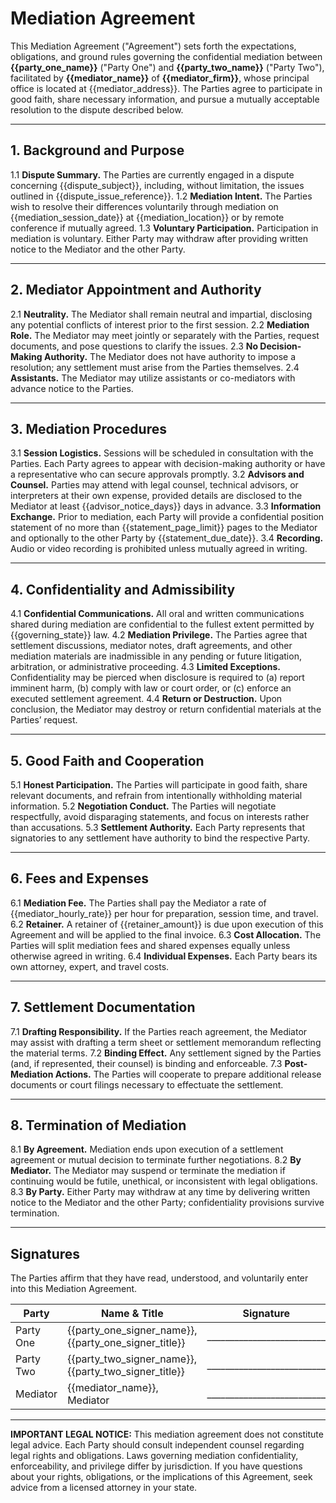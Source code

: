 ﻿# Mediation Agreement

This Mediation Agreement ("Agreement") sets forth the expectations, obligations, and ground rules governing the confidential mediation between **{{party_one_name}}** ("Party One") and **{{party_two_name}}** ("Party Two"), facilitated by **{{mediator_name}}** of **{{mediator_firm}}**, whose principal office is located at {{mediator_address}}. The Parties agree to participate in good faith, share necessary information, and pursue a mutually acceptable resolution to the dispute described below.

---

## 1. Background and Purpose

1.1 **Dispute Summary.** The Parties are currently engaged in a dispute concerning {{dispute_subject}}, including, without limitation, the issues outlined in {{dispute_issue_reference}}.
1.2 **Mediation Intent.** The Parties wish to resolve their differences voluntarily through mediation on {{mediation_session_date}} at {{mediation_location}} or by remote conference if mutually agreed.
1.3 **Voluntary Participation.** Participation in mediation is voluntary. Either Party may withdraw after providing written notice to the Mediator and the other Party.

---

## 2. Mediator Appointment and Authority

2.1 **Neutrality.** The Mediator shall remain neutral and impartial, disclosing any potential conflicts of interest prior to the first session.
2.2 **Mediation Role.** The Mediator may meet jointly or separately with the Parties, request documents, and pose questions to clarify the issues.
2.3 **No Decision-Making Authority.** The Mediator does not have authority to impose a resolution; any settlement must arise from the Parties themselves.
2.4 **Assistants.** The Mediator may utilize assistants or co-mediators with advance notice to the Parties.

---

## 3. Mediation Procedures

3.1 **Session Logistics.** Sessions will be scheduled in consultation with the Parties. Each Party agrees to appear with decision-making authority or have a representative who can secure approvals promptly.
3.2 **Advisors and Counsel.** Parties may attend with legal counsel, technical advisors, or interpreters at their own expense, provided details are disclosed to the Mediator at least {{advisor_notice_days}} days in advance.
3.3 **Information Exchange.** Prior to mediation, each Party will provide a confidential position statement of no more than {{statement_page_limit}} pages to the Mediator and optionally to the other Party by {{statement_due_date}}.
3.4 **Recording.** Audio or video recording is prohibited unless mutually agreed in writing.

---

## 4. Confidentiality and Admissibility

4.1 **Confidential Communications.** All oral and written communications shared during mediation are confidential to the fullest extent permitted by {{governing_state}} law.
4.2 **Mediation Privilege.** The Parties agree that settlement discussions, mediator notes, draft agreements, and other mediation materials are inadmissible in any pending or future litigation, arbitration, or administrative proceeding.
4.3 **Limited Exceptions.** Confidentiality may be pierced when disclosure is required to (a) report imminent harm, (b) comply with law or court order, or (c) enforce an executed settlement agreement.
4.4 **Return or Destruction.** Upon conclusion, the Mediator may destroy or return confidential materials at the Parties’ request.

---

## 5. Good Faith and Cooperation

5.1 **Honest Participation.** The Parties will participate in good faith, share relevant documents, and refrain from intentionally withholding material information.
5.2 **Negotiation Conduct.** The Parties will negotiate respectfully, avoid disparaging statements, and focus on interests rather than accusations.
5.3 **Settlement Authority.** Each Party represents that signatories to any settlement have authority to bind the respective Party.

---

## 6. Fees and Expenses

6.1 **Mediation Fee.** The Parties shall pay the Mediator a rate of {{mediator_hourly_rate}} per hour for preparation, session time, and travel.
6.2 **Retainer.** A retainer of {{retainer_amount}} is due upon execution of this Agreement and will be applied to the final invoice.
6.3 **Cost Allocation.** The Parties will split mediation fees and shared expenses equally unless otherwise agreed in writing.
6.4 **Individual Expenses.** Each Party bears its own attorney, expert, and travel costs.

---

## 7. Settlement Documentation

7.1 **Drafting Responsibility.** If the Parties reach agreement, the Mediator may assist with drafting a term sheet or settlement memorandum reflecting the material terms.
7.2 **Binding Effect.** Any settlement signed by the Parties (and, if represented, their counsel) is binding and enforceable.
7.3 **Post-Mediation Actions.** The Parties will cooperate to prepare additional release documents or court filings necessary to effectuate the settlement.

---

## 8. Termination of Mediation

8.1 **By Agreement.** Mediation ends upon execution of a settlement agreement or mutual decision to terminate further negotiations.
8.2 **By Mediator.** The Mediator may suspend or terminate the mediation if continuing would be futile, unethical, or inconsistent with legal obligations.
8.3 **By Party.** Either Party may withdraw at any time by delivering written notice to the Mediator and the other Party; confidentiality provisions survive termination.

---

## Signatures

The Parties affirm that they have read, understood, and voluntarily enter into this Mediation Agreement.

| Party | Name & Title | Signature | Date |
|-------|--------------|-----------|------|
| Party One | {{party_one_signer_name}}, {{party_one_signer_title}} | __________________________ | {{party_one_sign_date}} |
| Party Two | {{party_two_signer_name}}, {{party_two_signer_title}} | __________________________ | {{party_two_sign_date}} |
| Mediator | {{mediator_name}}, Mediator | __________________________ | {{mediator_sign_date}} |

---

**IMPORTANT LEGAL NOTICE:** This mediation agreement does not constitute legal advice. Each Party should consult independent counsel regarding legal rights and obligations. Laws governing mediation confidentiality, enforceability, and privilege differ by jurisdiction. If you have questions about your rights, obligations, or the implications of this Agreement, seek advice from a licensed attorney in your state.
